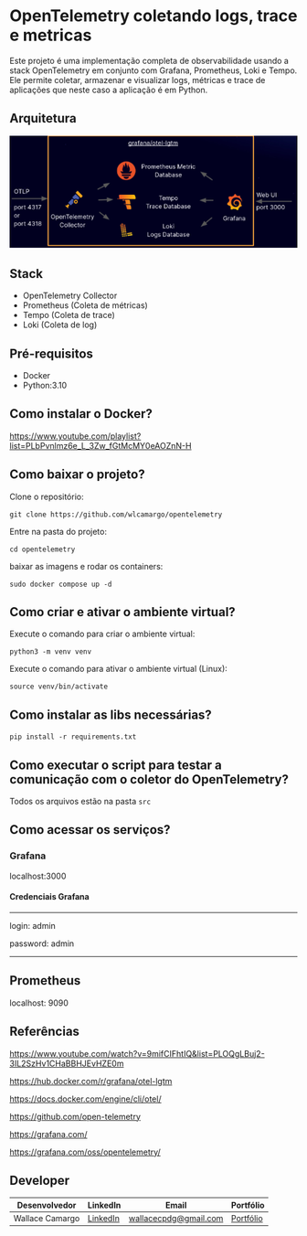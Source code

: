 # OpenTelemetry coletando logs, trace e metricas

Este projeto é uma implementação completa de observabilidade usando a stack OpenTelemetry em conjunto com Grafana, Prometheus, Loki e Tempo. Ele permite coletar, armazenar e visualizar logs, métricas e trace de aplicações que neste caso a aplicação é em Python.

## Arquitetura
![image](assets/architecture.png)

## Stack
- OpenTelemetry Collector 
- Prometheus (Coleta de métricas)
- Tempo (Coleta de trace)
- Loki (Coleta de log)

## Pré-requisitos
* Docker
* Python:3.10

## Como instalar o Docker?

https://www.youtube.com/playlist?list=PLbPvnlmz6e_L_3Zw_fGtMcMY0eAOZnN-H

## Como baixar o projeto?
Clone o repositório:
```
git clone https://github.com/wlcamargo/opentelemetry
```
Entre na pasta do projeto:
```
cd opentelemetry
```
baixar as imagens e rodar os containers:
```
sudo docker compose up -d
```

## Como criar e ativar o ambiente virtual?
Execute o comando para criar o ambiente virtual:
```
python3 -m venv venv
```
Execute o comando para ativar o ambiente virtual (Linux):
```
source venv/bin/activate
```

## Como instalar as libs necessárias?
```
pip install -r requirements.txt
```

## Como executar o script para testar a comunicação com o coletor do OpenTelemetry?

Todos os arquivos estão na pasta ```src```

## Como acessar os serviços?

### Grafana
localhost:3000 

#### Credenciais Grafana
____________________________

login: admin

password: admin

____________________________

## Prometheus
localhost: 9090

## Referências
https://www.youtube.com/watch?v=9mifCIFhtIQ&list=PLOQgLBuj2-3IL2SzHv1CHaBBHJEvHZE0m

https://hub.docker.com/r/grafana/otel-lgtm

https://docs.docker.com/engine/cli/otel/

https://github.com/open-telemetry

https://grafana.com/

https://grafana.com/oss/opentelemetry/

## Developer
| Desenvolvedor      | LinkedIn                                   | Email                        | Portfólio                              |
|--------------------|--------------------------------------------|------------------------------|----------------------------------------|
| Wallace Camargo    | [LinkedIn](https://www.linkedin.com/in/wallace-camargo-35b615171/) | wallacecpdg@gmail.com        | [Portfólio](https://wlcamargo.github.io/)   |
